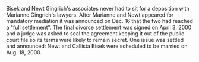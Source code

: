 Bisek and Newt Gingrich's associates never had to sit for a deposition with Marianne Gingrich's lawyers.
After Marianne and Newt appeared for mandatory mediation it was announced on Dec. 16 that the two had reached a "full settlement".
The final divorce settlement was signed on April 3, 2000 and a judge was asked to seal the agreement keeping it out of the public court file so its terms were likely to remain secret.
One issue was settled and announced: Newt and Callista Bisek were scheduled to be married on Aug. 18, 2000.
